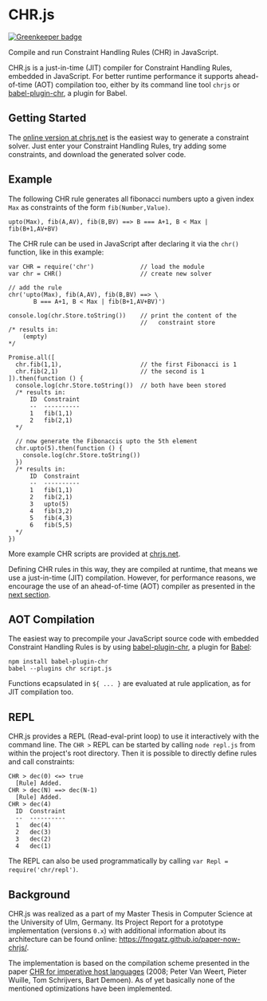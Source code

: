 # CHR.js

[![Greenkeeper badge](https://badges.greenkeeper.io/fnogatz/CHR.js.svg)](https://greenkeeper.io/)

Compile and run Constraint Handling Rules (CHR) in JavaScript.

CHR.js is a just-in-time (JIT) compiler for Constraint Handling Rules, embedded in JavaScript. For better runtime performance it supports ahead-of-time (AOT) compilation too, either by its command line tool `chrjs` or [babel-plugin-chr](https://github.com/fnogatz/babel-plugin-chr), a plugin for Babel.

## Getting Started

The [online version at chrjs.net](http://chrjs.net/) is the easiest way to generate a constraint solver. Just enter your Constraint Handling Rules, try adding some constraints, and download the generated solver code.

## Example

The following CHR rule generates all fibonacci numbers upto a given index `Max` as constraints of the form `fib(Number,Value)`.

    upto(Max), fib(A,AV), fib(B,BV) ==> B === A+1, B < Max | fib(B+1,AV+BV)

The CHR rule can be used in JavaScript after declaring it via the `chr()` function, like in this example:

    var CHR = require('chr')             // load the module
    var chr = CHR()                      // create new solver
        
    // add the rule
    chr('upto(Max), fib(A,AV), fib(B,BV) ==> \
           B === A+1, B < Max | fib(B+1,AV+BV)')

    console.log(chr.Store.toString())    // print the content of the
                                         //   constraint store
    /* results in:
        (empty)
    */

    Promise.all([
      chr.fib(1,1),                      // the first Fibonacci is 1
      chr.fib(2,1)                       // the second is 1
    ]).then(function () {
      console.log(chr.Store.toString())  // both have been stored
      /* results in:
          ID  Constraint
          --  ----------
          1   fib(1,1)  
          2   fib(2,1)  
      */

      // now generate the Fibonaccis upto the 5th element
      chr.upto(5).then(function () {
        console.log(chr.Store.toString())
      })
      /* results in:
          ID  Constraint
          --  ----------
          1   fib(1,1)  
          2   fib(2,1)  
          3   upto(5)   
          4   fib(3,2)  
          5   fib(4,3)  
          6   fib(5,5)
      */
    })


More example CHR scripts are provided at [chrjs.net](http://chrjs.net/).

Defining CHR rules in this way, they are compiled at runtime, that means we use a just-in-time (JIT) compilation. However, for performance reasons, we encourage the use of an ahead-of-time (AOT) compiler as presented in the [next section](#aot-compilation).

## AOT Compilation

The easiest way to precompile your JavaScript source code with embedded Constraint Handling Rules is by using [babel-plugin-chr](https://github.com/fnogatz/babel-plugin-chr), a plugin for [Babel](http://babeljs.io/):

    npm install babel-plugin-chr
    babel --plugins chr script.js

Functions ecapsulated in `${ ... }` are evaluated at rule application, as for JIT compilation too.

## REPL

CHR.js provides a REPL (Read-eval-print loop) to use it interactively with the command line. The `CHR >` REPL can be started by calling `node repl.js` from within the project's root directory. Then it is possible to directly define rules and call constraints:

    CHR > dec(0) <=> true
      [Rule] Added.
    CHR > dec(N) ==> dec(N-1)
      [Rule] Added.
    CHR > dec(4)
      ID  Constraint
      --  ----------
      1   dec(4)    
      2   dec(3)    
      3   dec(2)    
      4   dec(1)

The REPL can also be used programmatically by calling `var Repl = require('chr/repl')`.

## Background

CHR.js was realized as a part of my Master Thesis in Computer Science at the University of Ulm, Germany. Its Project Report for a prototype implementation (versions `0.x`) with additional information about its architecture can be found online: https://fnogatz.github.io/paper-now-chrjs/.

The implementation is based on the compilation scheme presented in the paper [CHR for imperative host languages](http://citeseerx.ist.psu.edu/viewdoc/summary?doi=10.1.1.149.8471) (2008; Peter Van Weert, Pieter Wuille, Tom Schrijvers, Bart Demoen). As of yet basically none of the mentioned optimizations have been implemented.
